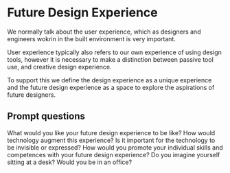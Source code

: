 # Future Design Experience

We normally talk about the user experience, which as designers and engineers wokrin in the built environment is very important.

User experience typically also refers to our own experience of using design tools, however it is necessary to make a distinction between passive tool use, and creative design experience.

To support this we define the design experience as a unique experience and the future design experience as a space to explore the aspirations of future designers.


## Prompt questions
What would you like your future design experience to be like?
How would technology augment this experience?
Is it important for the technology to be invisible or expressed?
How would you promote your individual skills and competences with your future design experience?
Do you imagine yourself sitting at a desk?
Would you be in an office?


[McGinley et. al, 2015]: https://www.researchgate.net/publication/282664175_MorphoCarve_Carving_Morphogenetic_Prototypes
